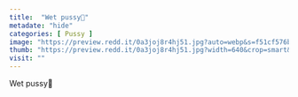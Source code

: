 ```yaml
---
title:  "Wet pussy🥵"
metadate: "hide"
categories: [ Pussy ]
image: "https://preview.redd.it/0a3joj8r4hj51.jpg?auto=webp&s=f51cf576bc6eff6345cfe667df1b7e54c5b8ff83"
thumb: "https://preview.redd.it/0a3joj8r4hj51.jpg?width=640&crop=smart&auto=webp&s=cbd7c60fc1a335dea354ef27b3c565d8f3a5214b"
visit: ""
---
```

Wet pussy🥵
